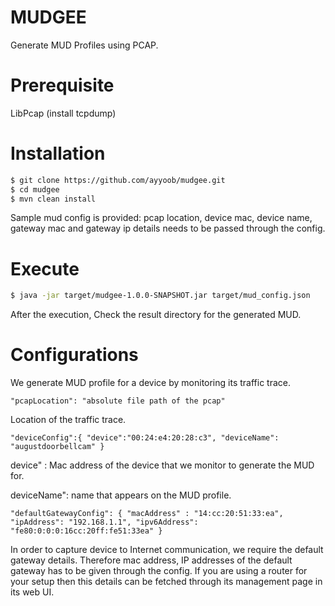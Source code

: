 # MUDGEE
Generate MUD Profiles using PCAP.
# Prerequisite
LibPcap (install tcpdump)

# Installation

```sh
$ git clone https://github.com/ayyoob/mudgee.git
$ cd mudgee
$ mvn clean install
```
Sample mud config is provided:
    pcap location, device mac, device name, gateway mac and gateway ip details needs to be passed through the config.

# Execute

```sh
$ java -jar target/mudgee-1.0.0-SNAPSHOT.jar target/mud_config.json 
```

After the execution, Check the result directory for the generated MUD.

# Configurations

We generate MUD profile for a device by monitoring its traffic trace.

    "pcapLocation": "absolute file path of the pcap"

Location of the traffic trace.

    "deviceConfig":{ "device":"00:24:e4:20:28:c3", "deviceName": "augustdoorbellcam" }
 device" : Mac address of the device that we monitor to generate the MUD for.
 
 deviceName": name that appears on the MUD profile.

    "defaultGatewayConfig": { "macAddress" : "14:cc:20:51:33:ea", "ipAddress": "192.168.1.1", "ipv6Address": "fe80:0:0:0:16cc:20ff:fe51:33ea" }

In order to capture device to Internet communication, we require the default gateway details. Therefore mac address, IP addresses of the default gateway has to be given through the config. If you are using a router for your setup then this details can be fetched through its management page in its web UI.
